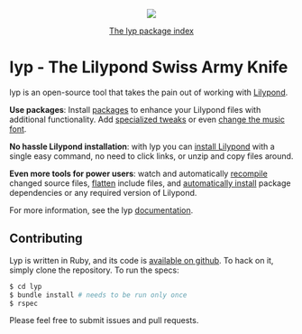 <p align="center">
  <a href="https://travis-ci.org/noteflakes/lyp"><img src="https://travis-ci.org/noteflakes/lyp.svg?branch=master"></a>
</p>
<p align="center">
  <a href="https://github.com/lyp-packages/index#readme">The lyp package index</a>
</p>

# lyp - The Lilypond Swiss Army Knife

lyp is an open-source tool that takes the pain out of working with [Lilypond](http://lilypond.org/).

__Use packages__: Install [packages](http://lyp.noteflakes.com/#/?id=working-with-packages) to enhance your Lilypond files with additional functionality. Add [specialized tweaks](http://lyp.noteflakes.com/#/packages?id=tweaking) or even [change the music font](http://lyp.noteflakes.com/#/packages?id=fonts).

__No hassle Lilypond installation__: with lyp you can [install Lilypond](http://lyp.noteflakes.com/#/?id=installing-and-using-lilypond) with a single easy command, no need to click links, or unzip and copy files around.

__Even more tools for power users__: watch and automatically [recompile](http://lyp.noteflakes.com/#/?id=lyp-watch) changed source files, [flatten](http://lyp.noteflakes.com/#/?id=lyp-flatten) include files, and [automatically install](http://lyp.noteflakes.com/#/?id=lyp-compile) package dependencies or any required version of Lilypond.

For more information, see the lyp [documentation](http://lyp.noteflakes.com/).

## Contributing

Lyp is written in Ruby, and its code is [available on github](https://github.com/noteflakes/lyp). To hack on it, simply clone the repository. To run the specs:

```bash
$ cd lyp
$ bundle install # needs to be run only once
$ rspec
```

Please feel free to submit issues and pull requests.

